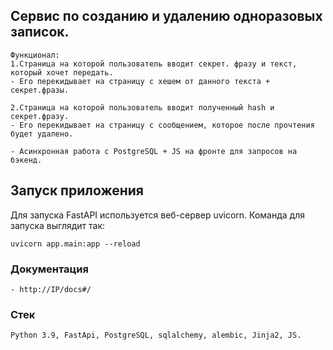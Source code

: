 ## Cервис по созданию и удалению одноразовых записок.
```
Функционал:
1.Страница на которой пользователь вводит секрет. фразу и текст, который хочет передать.
- Его перекидывает на страницу с хешем от данного текста + секрет.фразы.

2.Страница на которой пользователь вводит полученный hash и секрет.фразу.
- Его перекидывает на страницу с сообщением, которое после прочтения будет удалено.

- Асинхронная работа с PostgreSQL + JS на фронте для запросов на бэкенд.
```

## Запуск приложения
Для запуска FastAPI используется веб-сервер uvicorn. Команда для запуска выглядит так:  
```
uvicorn app.main:app --reload
```

### Документация
```
- http://IP/docs#/
```

### Стек
```
Python 3.9, FastApi, PostgreSQL, sqlalchemy, alembic, Jinja2, JS.
```
